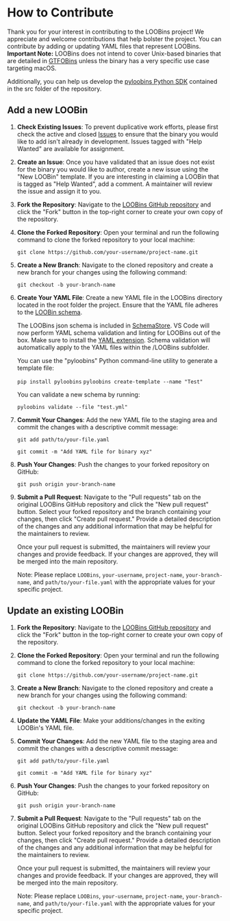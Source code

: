 # How to Contribute 

Thank you for your interest in contributing to the LOOBins project! We appreciate and welcome contributions that help bolster the project. You can contribute by adding or updating YAML files that represent LOOBins. **Important Note:** LOOBins does not intend to cover Unix-based binaries that are detailed in [GTFOBins](https://gtfobins.github.io) unless the binary has a very specific use case targeting macOS.

Additionally, you can help us develop the [pyloobins Python SDK](https://pypi.org/project/pyloobins/) contained in the src folder of the repository.


## Add a new LOOBin

1. **Check Existing Issues**: To prevent duplicative work efforts, please first check the active and closed [Issues](https://github.com/infosecB/LOOBins/issues) to ensure that the binary you would like to add isn't already in development. Issues tagged with "Help Wanted" are available for assignment. 

2. **Create an Issue**: Once you have validated that an issue does not exist for the binary you would like to author, create a new issue using the "New LOOBin" template. If you are interesting in claiming a LOOBin that is tagged as "Help Wanted", add a comment. A maintainer will review the issue and assign it to you.

3. **Fork the Repository**: Navigate to the [LOOBins GitHub repository](https://github.com/infosecB/LOOBins) and click the "Fork" button in the top-right corner to create your own copy of the repository.

4. **Clone the Forked Repository**: Open your terminal and run the following command to clone the forked repository to your local machine:

    `git clone https://github.com/your-username/project-name.git`

5. **Create a New Branch**: Navigate to the cloned repository and create a new branch for your changes using the following command:

    `git checkout -b your-branch-name`

6. **Create Your YAML File**: Create a new YAML file in the LOOBins directory located in the root folder the project. Ensure that the YAML file adheres to the [LOOBin schema](https://github.com/infosecB/LOOBins/blob/main/docs/schema.md). 

    The LOOBins json schema is included in [SchemaStore](https://github.com/SchemaStore/schemastore/pull/2893). VS Code will now perform YAML schema validation and linting for LOOBins out of the box. Make sure to install the [YAML extension](https://marketplace.visualstudio.com/items?itemName=redhat.vscode-yaml). Schema validation will automatically apply to the YAML files within the /LOOBins subfolder.

    You can use the "pyloobins" Python command-line utility to generate a template file:

    `pip install pyloobins`
    `pyloobins create-template --name "Test"`

    You can validate a new schema by running:

    `pyloobins validate --file "test.yml"`

7. **Commit Your Changes**: Add the new YAML file to the staging area and commit the changes with a descriptive commit message:

    `git add path/to/your-file.yaml`

    `git commit -m "Add YAML file for binary xyz"`

8. **Push Your Changes**: Push the changes to your forked repository on GitHub:

    `git push origin your-branch-name`

9. **Submit a Pull Request**: Navigate to the "Pull requests" tab on the original LOOBins GitHub repository and click the "New pull request" button. Select your forked repository and the branch containing your changes, then click "Create pull request." Provide a detailed description of the changes and any additional information that may be helpful for the maintainers to review.

    Once your pull request is submitted, the maintainers will review your changes and provide feedback. If your changes are approved, they will be merged into the main repository.

    Note: Please replace `LOOBins`, `your-username`, `project-name`, `your-branch-name`, and `path/to/your-file.yaml` with the appropriate values for your specific project.

## Update an existing LOOBin

1. **Fork the Repository**: Navigate to the [LOOBins GitHub repository](https://github.com/infosecB/LOOBins) and click the "Fork" button in the top-right corner to create your own copy of the repository.

2. **Clone the Forked Repository**: Open your terminal and run the following command to clone the forked repository to your local machine:

    `git clone https://github.com/your-username/project-name.git`

3. **Create a New Branch**: Navigate to the cloned repository and create a new branch for your changes using the following command:

    `git checkout -b your-branch-name`

4. **Update the YAML File**: Make your additions/changes in the exiting LOOBin's YAML file.

5. **Commit Your Changes**: Add the new YAML file to the staging area and commit the changes with a descriptive commit message:

    `git add path/to/your-file.yaml`

    `git commit -m "Add YAML file for binary xyz"`

6. **Push Your Changes**: Push the changes to your forked repository on GitHub:

    `git push origin your-branch-name`

7. **Submit a Pull Request**: Navigate to the "Pull requests" tab on the original LOOBins GitHub repository and click the "New pull request" button. Select your forked repository and the branch containing your changes, then click "Create pull request." Provide a detailed description of the changes and any additional information that may be helpful for the maintainers to review.

    Once your pull request is submitted, the maintainers will review your changes and provide feedback. If your changes are approved, they will be merged into the main repository.

    Note: Please replace `LOOBins`, `your-username`, `project-name`, `your-branch-name`, and `path/to/your-file.yaml` with the appropriate values for your specific project.
